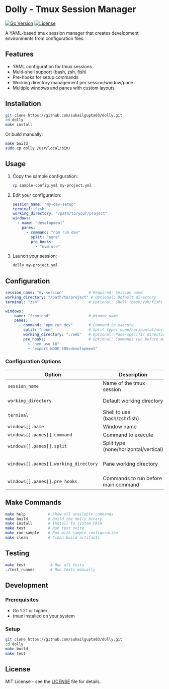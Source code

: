 # Dolly - Tmux Session Manager

[![Go Version](https://img.shields.io/badge/Go-1.21+-00ADD8?style=flat&logo=go)](https://golang.org/)
[![License](https://img.shields.io/badge/License-MIT-blue.svg)](LICENSE)

A YAML-based tmux session manager that creates development environments from configuration files.

## Features

- YAML configuration for tmux sessions
- Multi-shell support (bash, zsh, fish)
- Pre-hooks for setup commands
- Working directory management per session/window/pane
- Multiple windows and panes with custom layouts

## Installation

```bash
git clone https://github.com/suhailgupta03/dolly.git
cd dolly
make install
```

Or build manually:
```bash
make build
sudo cp dolly /usr/local/bin/
```

## Usage

1. Copy the sample configuration:
   ```bash
   cp sample-config.yml my-project.yml
   ```

2. Edit your configuration:
   ```yaml
   session_name: "my-dev-setup"
   terminal: "zsh"
   working_directory: "/path/to/your/project"
   windows:
     - name: "development"
       panes:
         - command: "npm run dev"
           split: "none"
           pre_hooks:
             - "nvm use"
   ```

3. Launch your session:
   ```bash
   dolly my-project.yml
   ```

## Configuration

```yaml
session_name: "my-session"           # Required: Session name
working_directory: "/path/to/project" # Optional: Default directory
terminal: "zsh"                      # Optional: Shell (bash/zsh/fish)

windows:
  - name: "frontend"                 # Window name
    panes:
      - command: "npm run dev"       # Command to execute
        split: "none"                # Split type: none/horizontal/vertical
        working_directory: "./web"   # Optional: Pane-specific directory
        pre_hooks:                   # Optional: Commands run before main command
          - "nvm use 18"
          - "export NODE_ENV=development"
```

### Configuration Options

| Option | Description | Default |
|--------|-------------|---------|
| `session_name` | Name of the tmux session | Required |
| `working_directory` | Default working directory | Current directory |
| `terminal` | Shell to use (bash/zsh/fish) | bash |
| `windows[].name` | Window name | Required |
| `windows[].panes[].command` | Command to execute | "" |
| `windows[].panes[].split` | Split type (none/horizontal/vertical) | none |
| `windows[].panes[].working_directory` | Pane working directory | Inherits from session |
| `windows[].panes[].pre_hooks` | Commands to run before main command | [] |

## Make Commands

```bash
make help          # Show all available commands
make build         # Build the dolly binary
make install       # Install to system PATH
make test          # Run test suite
make run-sample    # Run with sample configuration
make clean         # Clean build artifacts
```

## Testing

```bash
make test           # Run all tests
./test_runner       # Run tests manually
```

## Development

### Prerequisites
- Go 1.21 or higher
- tmux installed on your system

### Setup
```bash
git clone https://github.com/suhailgupta03/dolly.git
cd dolly
make build
make test
```

## License

MIT License - see the [LICENSE](LICENSE) file for details.